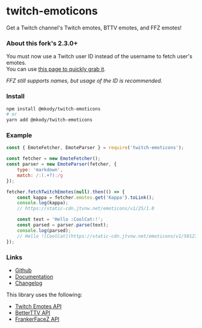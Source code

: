 # twitch-emoticons

Get a Twitch channel's Twitch emotes, BTTV emotes, and FFZ emotes!

### About this fork's 2.3.0+
You must now use a Twitch user ID instead of the username to fetch user's emotes.  
You can use [this page to quickly grab it](https://s.kdy.ch/twitchid/).

_FFZ still supports names, but usage of the ID is recommended._

### Install
```sh
npm install @mkody/twitch-emoticons
# or
yarn add @mkody/twitch-emoticons
```

### Example

```js
const { EmoteFetcher, EmoteParser } = require('twitch-emoticons');

const fetcher = new EmoteFetcher();
const parser = new EmoteParser(fetcher, {
    type: 'markdown',
    match: /:(.+?):/g
});

fetcher.fetchTwitchEmotes(null).then(() => {
    const kappa = fetcher.emotes.get('Kappa').toLink();
    console.log(kappa);
    // https://static-cdn.jtvnw.net/emoticons/v1/25/1.0

    const text = 'Hello :CoolCat:!';
    const parsed = parser.parse(text);
    console.log(parsed);
    // Hello ![CoolCat](https://static-cdn.jtvnw.net/emoticons/v1/58127/1.0 "CoolCat")!
});
```

### Links

- [Github](https://github.com/mkody/twitch-emoticons)
- [Documentation](https://mkody.github.io/twitch-emoticons/)
- [Changelog](https://github.com/mkody/twitch-emoticons/releases)

This library uses the following:
- [Twitch Emotes API](https://twitchemotes.com/apidocs)
- [BetterTTV API](https://betterttv.com/)
- [FrankerFaceZ API](http://www.frankerfacez.com/developers)
